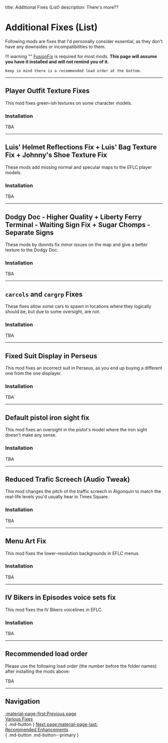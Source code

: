 title: Additional Fixes (List)
description: There's more??

# Additional Fixes (List)

Following mods are fixes that I'd personally consider essential, as they don't have any downsides or incompatibilities to them.

!!! warning ""
    [FusionFix](../essential-modding/fusionfix.md) is required for most mods. **This page will assume you have it installed and will not remind you of it.**

    Keep in mind there is a recommended load order at the bottom.

---

## Player Outfit Texture Fixes

This mod fixes green-ish textures on some character models.

<h3>Installation</h3>

TBA

---

## Luis' Helmet Reflections Fix + Luis' Bag Texture Fix + Johnny's Shoe Texture Fix

These mods add missing normal and specular maps to the EFLC player models.

<h3>Installation</h3>

TBA

---

## Dodgy Doc - Higher Quality + Liberty Ferry Terminal - Waiting Sign Fix + Sugar Chomps - Separate Signs

These mods by donnits fix minor issues on the map and give a better texture to the Dodgy Doc.

<h3>Installation</h3>

TBA

---

## `carcols` and `cargrp` Fixes

These fixes allow some cars to spawn in locations where they logically should be, but due to some oversight, are not.

<h3>Installation</h3>

TBA

---

## Fixed Suit Display in Perseus

This mod fixes an incorrect suit in Perseus, as you end up buying a different one from the one displayer.

<h3>Installation</h3>

TBA

---

## Default pistol iron sight fix

This mod fixes an oversight in the pistol's model where the iron sight doesn't make any sense.

<h3>Installation</h3>

TBA

---

## Reduced Trafic Screech (Audio Tweak)

This mod changes the pitch of the traffic screech in Algonquin to match the real-life levels you'd usually hear in Times Square.

<h3>Installation</h3>

TBA

---

## Menu Art Fix

This mod fixes the lower-resolution backgrounds in EFLC menus.

<h3>Installation</h3>

TBA

---

## IV Bikers in Episodes voice sets fix

This mod fixes the IV Bikers voicelines in EFLC.

<h3>Installation</h3>

TBA

---

## Recommended load order

Please use the following load order (the number before the folder names) after installing the mods above:

TBA

---

## Navigation

[:material-page-first:Previous page <br>Various Fixes</br>](various-fixes.md){ .md-button } [Next page:material-page-last: <br>Recommended Enhancements</br>](../../enhancements.md){ .md-button .md-button--primary }
